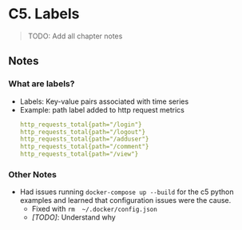 # C5. Labels

> TODO: Add all chapter notes

## Notes

### What are labels?

- Labels: Key-value pairs associated with time series
- Example: path label added to http request metrics
    ```yaml
    http_requests_total{path="/login"}
    http_requests_total{path="/logout"}
    http_requests_total{path="/adduser"}
    http_requests_total{path="/comment"}
    http_requests_total{path="/view"}
    ```

### Other Notes

- Had issues running `docker-compose up --build` for the c5 python examples and learned that configuration issues were the cause.
    - Fixed with `rm  ~/.docker/config.json `
    - _[TODO]_: Understand why